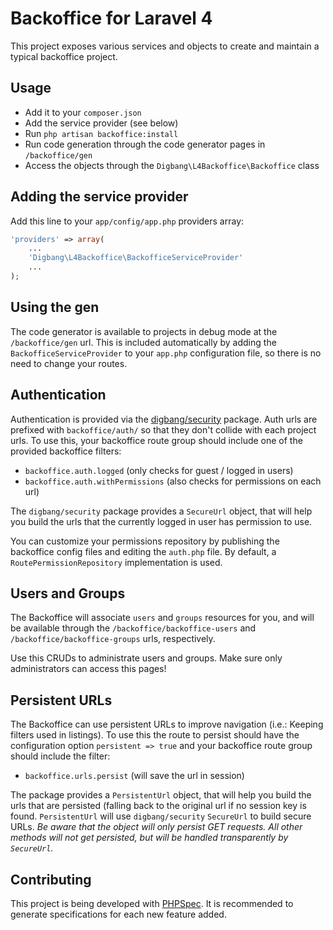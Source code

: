 Backoffice for Laravel 4
========================

This project exposes various services and objects to create and maintain a typical backoffice project.

## Usage
* Add it to your `composer.json`
* Add the service provider (see below)
* Run `php artisan backoffice:install`
* Run code generation through the code generator pages in `/backoffice/gen`
* Access the objects through the `Digbang\L4Backoffice\Backoffice` class

## Adding the service provider
Add this line to your `app/config/app.php` providers array:

```php
'providers' => array(
	...
	'Digbang\L4Backoffice\BackofficeServiceProvider'
	...
);
```

## Using the gen
The code generator is available to projects in debug mode at the `/backoffice/gen` url.
This is included automatically by adding the `BackofficeServiceProvider` to your `app.php`
configuration file, so there is no need to change your routes.

## Authentication
Authentication is provided via the [digbang/security](http://git.digbang.com/digbang/security) package.
Auth urls are prefixed with `backoffice/auth/` so that they don't collide with each project urls.
To use this, your backoffice route group should include one of the provided backoffice filters:

* `backoffice.auth.logged` (only checks for guest / logged in users)
* `backoffice.auth.withPermissions` (also checks for permissions on each url)

The `digbang/security` package provides a `SecureUrl` object, that will help you build the urls that the
currently logged in user has permission to use.

You can customize your permissions repository by publishing the backoffice config files and editing the `auth.php`
file. By default, a `RoutePermissionRepository` implementation is used.

## Users and Groups
The Backoffice will associate `users` and `groups` resources for you, and will be available through the
`/backoffice/backoffice-users` and `/backoffice/backoffice-groups` urls, respectively.

Use this CRUDs to administrate users and groups. Make sure only administrators can access this pages!

## Persistent URLs
The Backoffice can use persistent URLs to improve navigation (i.e.: Keeping filters used in listings).
To use this the route to persist should have the configuration option `persistent => true` and 
your backoffice route group should include the filter:

* `backoffice.urls.persist` (will save the url in session)

The package provides a `PersistentUrl` object, that will help you build the urls that are persisted (falling 
back to the original url if no session key is found. `PersistentUrl` will use `digbang/security` `SecureUrl` 
to build secure URLs. *Be aware that the object will only persist GET requests. All other methods will not get 
persisted, but will be handled transparently by `SecureUrl`.*

## Contributing
This project is being developed with [PHPSpec](http://phpspec.net).
It is recommended to generate specifications for each new feature added.